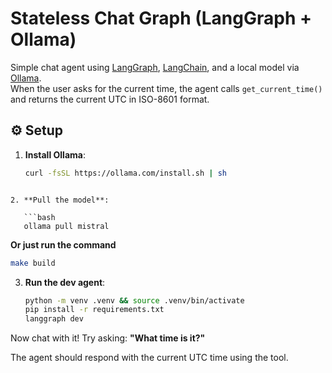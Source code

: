 # Stateless Chat Graph (LangGraph + Ollama)

Simple chat agent using [LangGraph](https://docs.langgraph.dev), [LangChain](https://www.langchain.com/), and a local model via [Ollama](https://ollama.com/).  
When the user asks for the current time, the agent calls `get_current_time()` and returns the current UTC in ISO-8601 format.

## ⚙️ Setup

1. **Install Ollama**:
   ```bash
   curl -fsSL https://ollama.com/install.sh | sh
```

2. **Pull the model**:

   ```bash
   ollama pull mistral
   ```
**Or just run the command**

   ```bash
   make build
   ```
3. **Run the dev agent**:

   ```bash
   python -m venv .venv && source .venv/bin/activate
   pip install -r requirements.txt
   langgraph dev
   ```

Now chat with it! Try asking:
**"What time is it?"**

The agent should respond with the current UTC time using the tool.
